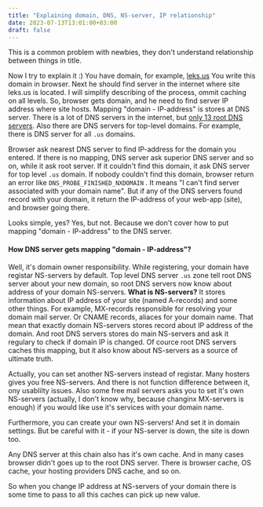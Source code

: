 ```yaml
---
title: "Explaining domain, DNS, NS-server, IP relationship"
date: 2023-07-13T13:01:00+03:00
draft: false
---
```


This is a common problem with newbies, they don't understand relationship between things in title.

Now I try to explain it :) You have domain, for example, [leks.us](https://leks.us) You write this domain in browser. Next he should find server in the internet where site leks.us is located. I will simplify describing of the process, ommit caching on all levels. So, browser gets domain, and he need to find server  IP address where site hosts. Mapping "domain - IP-address" is stores at DNS server. There is a lot of DNS servers in the internet, but [only 13 root DNS servers](https://en.wikipedia.org/wiki/Root_name_server). Also there are DNS servers for top-level domains. For example, there is DNS server for all `.us` domains.

Browser ask nearest DNS server to find IP-address for the domain you entered. If there is no mapping, DNS server ask superior DNS server and so on, while it ask root server. If it couldn't find this domain, it ask DNS server for top level `.us` domain.  If nobody couldn't find this domain, browser return an error like `DNS_PROBE_FINISHED_NXDOMAIN` . It means "I can't find server associated with your domain name". But if any of the DNS servers found record with your domain, it return the IP-address of your web-app (site), and browser going there.

Looks simple, yes? Yes, but not. Because we don't cover how to put mapping "domain - IP-address" to the DNS server. 

#### How DNS server gets mapping "domain - IP-address"?

Well, it's domain owner responsibility. While registering, your domain have registar NS-servers by default. Top level DNS server `.us` zone tell root DNS server about your new domain, so root DNS servers now know about address of your domain NS-servers. **What is NS-servers?** It stores information about IP address of your site (named A-records) and some other things. For example, MX-records responsible for resolving your domain mail server. Or CNAME records, aliaces for your domain name. That mean that exactly domain NS-servers stores record about IP address of the domain. And root DNS servers stores do main NS-servers and ask it regulary to check if domain IP is changed. Of cource root DNS servers caches this mapping, but it also know about NS-servers as a source of ultimate truth.

Actually, you can set another NS-servers instead of registar. Many hosters gives you free NS-servers. And there is not function difference between it, ony usablilty issues. Also some free mail servers asks you to set it's own NS-servers (actually, I don't know why, because changinx MX-servers is enough) if you would like use it's services with your domain name.

Furthermore, you can create your own NS-servers! And set it in domain settings. But be careful with it - if your NS-server is down, the site is down too.

Any DNS server at this chain also has it's own cache. And in many cases browser didn't goes up to the root DNS server. There is browser cache, OS cache, your hosting providers DNS cache, and so on.

So when you change IP address at NS-servers of your domain there is some time to pass to all this caches can pick up new value.